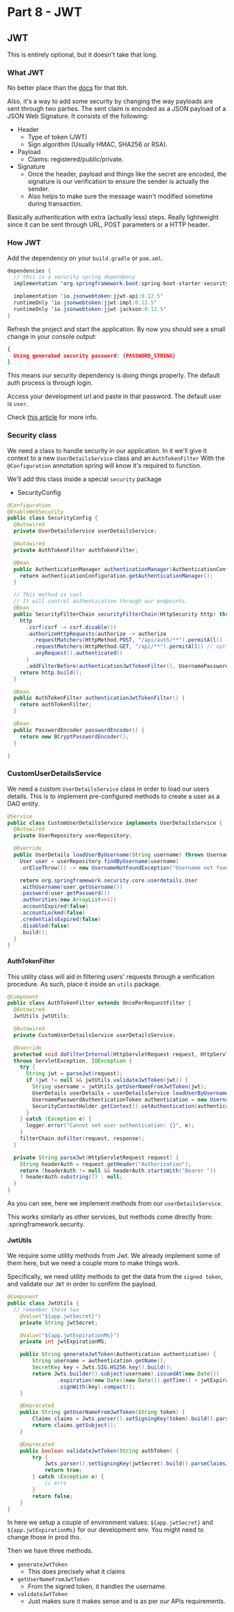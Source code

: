 # Part 8 - JWT

## JWT

This is entirely optional, but it doesn't take that long.

### What JWT

No better place than the [docs](https://jwt.io/) for that tbh.

Also, it's a way to add some security by changing the way payloads are sent through
two parties.
The sent claim is encoded as a JSON payload of a JSON Web Signature.
It consists of the following:

- Header
  - Type of token (JWT)
  - Sign algorithm (Usually HMAC, SHA256 or RSA).
- Payload
  - Claims: registered/public/private.
- Signature
  - Once the header, payload and things like the secret are encoded, the signature is our verification to ensure the sender is actually the sender.
  - Also helps to make sure the message wasn't modified sometime during transaction.

Basically authentication with extra (actually less) steps.
Really lightweight since it can be sent through URL, POST parameters or a HTTP header.

### How JWT

Add the dependency on your `build.gradle` or `pom.xml`.

```java
dependencies {
  // this is a security spring dependency
  implementation 'org.springframework.boot:spring-boot-starter-security'

  implementation 'io.jsonwebtoken:jjwt-api:0.12.5'
  runtimeOnly 'io.jsonwebtoken:jjwt-impl:0.12.5'
  runtimeOnly 'io.jsonwebtoken:jjwt-jackson:0.12.5'
}
```

Refresh the project and start the application.
By now you should see a small change in your console output:

```json
{
  Using generated security password: {PASSWORD_STRING}
}
```

This means our security dependency is doing things properly.
The default auth process is through login.

Access your development url and paste in that password.
The default user is `user`.

Check [this article](https://www.toptal.com/spring/spring-security-tutorial)
for more info.

### Security class

We need a class to handle security in our application.
In it we'll give it context to a new `UserDetailsService` class and an `AuthTokenFilter`
With the `@Configuration` annotation spring will know it's required to function.

We'll add this class inside a special `security` package

- SecurityConfig

```java
@Configuration
@EnableWebSecurity
public class SecurityConfig {
  @Autowired
  private UserDetailsService userDetailsService;

  @Autowired
  private AuthTokenFilter authTokenFilter;

  @Bean
  public AuthenticationManager authenticationManager(AuthenticationConfiguration authenticationConfiguration) throws Exception {
    return authenticationConfiguration.getAuthenticationManager();
  }

  // This method is cool
  // It will control authentication through our endpoints.
  @Bean
  public SecurityFilterChain securityFilterChain(HttpSecurity http) throws Exception {
    http
      .csrf(csrf -> csrf.disable())
      .authorizeHttpRequests(authorize -> authorize
        .requestMatchers(HttpMethod.POST, "/api/auth/**").permitAll()
        .requestMatchers(HttpMethod.GET, "/api/**").permitAll() // optional
        .anyRequest().authenticated()
      )
      .addFilterBefore(authenticationJwtTokenFilter(), UsernamePasswordAuthenticationFilter.class);
    return http.build();
  }

  @Bean
  public AuthTokenFilter authenticationJwtTokenFilter() {
    return authTokenFilter;
  }

  @Bean
  public PasswordEncoder passwordEncoder() {
    return new BCryptPasswordEncoder();
  }

}
```

### CustomUserDetailsService

We need a custom `UserDetailsService` class in order to load our users details.
This is to implement pre-configured methods to create a user as a DAO entity.

```java
@Service
public class CustomUserDetailsService implements UserDetailsService {
  @Autowired
  private UserRepository userRepository;

  @Override
  public UserDetails loadUserByUsername(String username) throws UsernameNotFoundException {
    User user = userRepository.findByUsername(username)
    .orElseThrow(() -> new UsernameNotFoundException("Username not found"));

    return org.springframework.security.core.userdetails.User
    .withUsername(user.getUsername())
    .password(user.getPassword())
    .authorities(new ArrayList<>())
    .accountExpired(false)
    .accountLocked(false)
    .credentialsExpired(false)
    .disabled(false)
    .build();
  }
}
```

#### AuthTokenFilter

This utility class will aid in filtering users' requests through a verification procedure.
As such, place it inside an `utils` package.

```java
@Component
public class AuthTokenFilter extends OncePerRequestFilter {
  @Autowired
  JwtUtils jwtUtils;

  @Autowired
  private CustomUserDetailsService userDetailsService;

  @Override
  protected void doFilterInternal(HttpServletRequest request, HttpServletResponse response, FilterChain filterChain)
  throws ServletException, IOException {
    try {
      String jwt = parseJwt(request);
      if (jwt != null && jwtUtils.validateJwtToken(jwt)) {
        String username = jwtUtils.getUserNameFromJwtToken(jwt);
        UserDetails userDetails = userDetailsService.loadUserByUsername(username);
        UsernamePasswordAuthenticationToken authentication = new UsernamePasswordAuthenticationToken(userDetails, null, userDetails.getAuthorities());
        SecurityContextHolder.getContext().setAuthentication(authentication);
      }
    } catch (Exception e) {
      logger.error("Cannot set user authentication: {}", e);
    }
    filterChain.doFilter(request, response);
  }

  private String parseJwt(HttpServletRequest request) {
    String headerAuth = request.getHeader("Authorization");
    return (headerAuth != null && headerAuth.startsWith("Bearer "))
    ? headerAuth.substring(7) : null;
  }
}
```

As you can see, here we implement methods from our `userDetailsService`.

This works similarly as other services, but methods come directly from:
.springframework.security.

#### JwtUtils

We require some utility methods from Jwt.
We already implement some of them here, but we need a couple more to make things work.

Specifically, we need utility methods to get the data from the `signed token`,
and validate our `JWT` in order to confirm the payload.

```java
@Component
public class JwtUtils {
  // remember these two
	@Value("${app.jwtSecret}")
	private String jwtSecret;

	@Value("${app.jwtExpirationMs}")
	private int jwtExpirationMS;

	public String generateJwtToken(Authentication authentication) {
		String username = authentication.getName();
		SecretKey key = Jwts.SIG.HS256.key().build();
		return Jwts.builder().subject(username).issuedAt(new Date())
				.expiration(new Date((new Date()).getTime() + jwtExpirationMS))
				.signWith(key).compact();
	}

	@Deprecated
	public String getUserNameFromJwtToken(String token) {
		Claims claims = Jwts.parser().setSigningKey(token).build().parseClaimsJws(token).getBody();
		return claims.getSubject();
	}

	@Deprecated
	public boolean validateJwtToken(String authToken) {
		try {
			Jwts.parser().setSigningKey(jwtSecret).build().parseClaimsJws(authToken);
			return true;
		} catch (Exception e) {
			// errs
		}
		return false;
	}
}
```

In here we setup a couple of environment values:
`${app.jwtSecret}` and `${app.jwtExpirationMs}` for our development env.
You might need to change those in prod tho.

Then we have three methods.

- `generateJwtToken`
  - This does precisely what it claims
- `getUserNameFromJwtToken`
  - From the signed token, it handles the username.
- `validateJwtToken`
  - Just makes sure it makes sense and is as per our APIs requirements.

